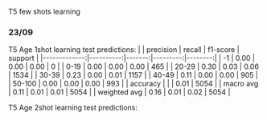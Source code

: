 T5 few shots learning

### 23/09

T5 Age 1shot learning test predictions:
|              | precision | recall | f1-score | support |
|-------------:|----------:|-------:|---------:|--------:|
|           -1 |      0.00 |   0.00 |     0.00 |       0 |
|         0-19 |      0.00 |   0.00 |     0.00 |     465 |
|        20-29 |      0.30 |   0.03 |     0.06 |    1534 |
|        30-39 |      0.23 |   0.00 |     0.01 |    1157 |
|        40-49 |      0.11 |   0.00 |     0.00 |     905 |
|       50-100 |      0.00 |   0.00 |     0.00 |     993 |
|     accuracy |           |        |     0.01 |    5054 |
|    macro avg |      0.11 |   0.01 |     0.01 |    5054 |
| weighted avg |      0.16 |   0.01 |     0.02 |    5054 |

T5 Age 2shot learning test predictions:
